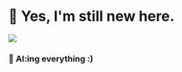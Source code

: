 # 💩 Yes, I'm still new here. 

<img src="https://github-readme-stats.vercel.app/api?username=Martin-Ag&&show_icons=true&title_color=ffffff&icon_color=bb2acf&text_color=daf7dc&bg_color=151515">

### 🤖 AI:ing everything :)
